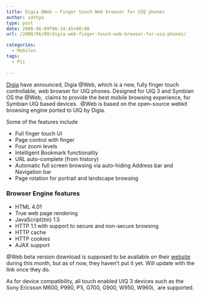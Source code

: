 ```yaml
---
title: Digia @Web – Finger touch Web browser for UIQ phones
author: sathya
type: post
date: 2008-06-09T06:34:45+00:00
url: /2008/06/09/digia-web-finger-touch-web-browser-for-uiq-phones/

categories:
  - Mobiles
tags:
  - P1i
  
---
```

[Digia][1] have announced, Digia @Web, which is a new, fully finger touch controllable, web browser for UIQ phones. Designed for UIQ 3 and Symbian OS the @Web,  claims to provide the best mobile browsing experience, for Symbian UIQ based devices.  @Web is based on the open-source webkit browsing engine ported to UIQ by Digia.

Some of the features include

<!--more-->

  * Full finger touch UI
  * Page control with finger
  * Four zoom levels
  * Intelligent Bookmark functionality
  * URL auto-complete (from history)
  * Automatic full screen browsing via auto-hiding Address bar and Navigation bar
  * Page rotation for portrait and landscape browsing

### Browser Engine features

  * HTML 4.01
  * True web page rendering
  * JavaScript(tm) 1.5
  * HTTP 1.1 with support to secure and non-secure browsing
  * HTTP cache
  * HTTP cookies
  * AJAX support

@Web beta version download is supposed to be available on their [website][2] during this month, but as of now, they haven't put it yet. Will update with the link once they do.

As for device compatibility, all touch enabled UIQ 3 devices such as the Sony Ericsson M600, P990, P1i, G700, G900, W950, W960i,  are supported.


 [1]: https://www.digia.com/
 [2]: https://www.digia.com/C2256FEF0043E9C1/0/405001847
